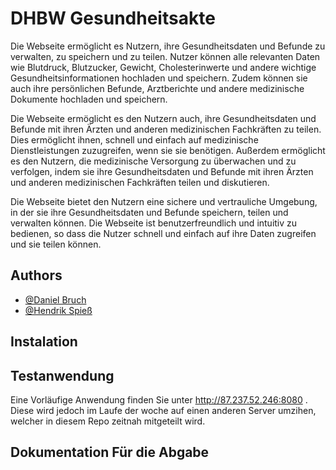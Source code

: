 # DHBW Gesundheitsakte

Die Webseite ermöglicht es Nutzern, ihre Gesundheitsdaten und Befunde zu verwalten, zu speichern und zu teilen. Nutzer können alle relevanten Daten wie Blutdruck, Blutzucker, Gewicht, Cholesterinwerte und andere wichtige Gesundheitsinformationen hochladen und speichern. Zudem können sie auch ihre persönlichen Befunde, Arztberichte und andere medizinische Dokumente hochladen und speichern.

Die Webseite ermöglicht es den Nutzern auch, ihre Gesundheitsdaten und Befunde mit ihren Ärzten und anderen medizinischen Fachkräften zu teilen. Dies ermöglicht ihnen, schnell und einfach auf medizinische Dienstleistungen zuzugreifen, wenn sie sie benötigen. Außerdem ermöglicht es den Nutzern, die medizinische Versorgung zu überwachen und zu verfolgen, indem sie ihre Gesundheitsdaten und Befunde mit ihren Ärzten und anderen medizinischen Fachkräften teilen und diskutieren.

Die Webseite bietet den Nutzern eine sichere und vertrauliche Umgebung, in der sie ihre Gesundheitsdaten und Befunde speichern, teilen und verwalten können. Die Webseite ist benutzerfreundlich und intuitiv zu bedienen, so dass die Nutzer schnell und einfach auf ihre Daten zugreifen und sie teilen können.



## Authors

- [@Daniel Bruch](https://github.com/vNmven0m)
- [@Hendrik Spieß](https://github.com/Henn1ngS)


## Instalation
## Testanwendung
Eine Vorläufige Anwendung finden Sie unter http://87.237.52.246:8080 . Diese wird jedoch im Laufe der woche auf einen anderen Server umzihen, welcher in diesem Repo zeitnah mitgeteilt wird.
## Dokumentation Für die Abgabe
